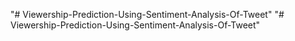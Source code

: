 "# Viewership-Prediction-Using-Sentiment-Analysis-Of-Tweet" 
"# Viewership-Prediction-Using-Sentiment-Analysis-Of-Tweet" 
